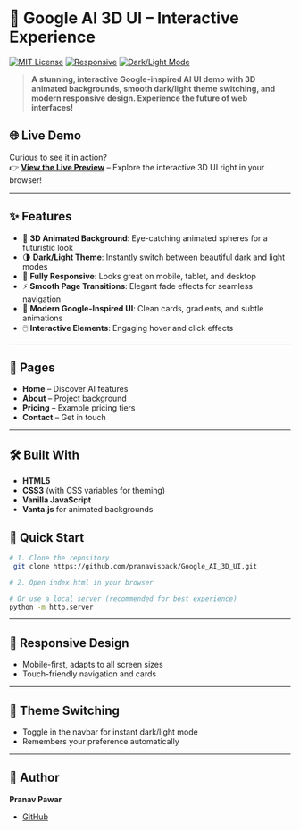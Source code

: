 # 🚀 Google AI 3D UI – Interactive Experience

[![MIT License](https://img.shields.io/badge/License-MIT-blue.svg)](LICENSE)
[![Responsive](https://img.shields.io/badge/Responsive-Yes-brightgreen)](#)
[![Dark/Light Mode](https://img.shields.io/badge/Theme-Dark%20%2F%20Light-blueviolet)](#)

> **A stunning, interactive Google-inspired AI UI demo with 3D animated backgrounds, smooth dark/light theme switching, and modern responsive design. Experience the future of web interfaces!**
## 🌐 Live Demo

Curious to see it in action?  
👉 [**View the Live Preview**](https://pranavisback.github.io/Google_AI_3D_UI/) – Explore the interactive 3D UI right in your browser!

---

## ✨ Features

- 🎨 **3D Animated Background**: Eye-catching animated spheres for a futuristic look
- 🌗 **Dark/Light Theme**: Instantly switch between beautiful dark and light modes
- 📱 **Fully Responsive**: Looks great on mobile, tablet, and desktop
- ⚡ **Smooth Page Transitions**: Elegant fade effects for seamless navigation
- 🧩 **Modern Google-Inspired UI**: Clean cards, gradients, and subtle animations
- 🖱️ **Interactive Elements**: Engaging hover and click effects

---

## 📄 Pages

- **Home** – Discover AI features
- **About** – Project background
- **Pricing** – Example pricing tiers
- **Contact** – Get in touch

---

## 🛠️ Built With

- **HTML5**
- **CSS3** (with CSS variables for theming)
- **Vanilla JavaScript**
- **Vanta.js** for animated backgrounds

## 🚦 Quick Start

```bash
# 1. Clone the repository
 git clone https://github.com/pranavisback/Google_AI_3D_UI.git

# 2. Open index.html in your browser

# Or use a local server (recommended for best experience)
python -m http.server
```

---

## 📱 Responsive Design

- Mobile-first, adapts to all screen sizes
- Touch-friendly navigation and cards

---

## 🎨 Theme Switching

- Toggle in the navbar for instant dark/light mode
- Remembers your preference automatically

---

## 👤 Author

**Pranav Pawar**

- [GitHub](https://github.com/pranavisback)
